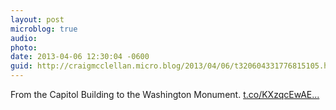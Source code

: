 ```yaml
---
layout: post
microblog: true
audio: 
photo: 
date: 2013-04-06 12:30:04 -0600
guid: http://craigmcclellan.micro.blog/2013/04/06/t320604331776815105.html
---
```

From the Capitol Building to the Washington Monument. [t.co/KXzqcEwAE...](http://t.co/KXzqcEwAED)
